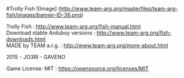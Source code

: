 #Trolly Fish
![Image]
(http://www.team-arg.org/masterfiles/team-arg-fish/images/banner-ID-36.png)

Trolly Fish : http://www.team-arg.org/fish-manual.html  
Download stable Arduboy versions :  http://www.team-arg.org/fish-downloads.html  
MADE by TEAM a.r.g. : http://www.team-arg.org/more-about.html

2015 - JO3RI - GAVENO

Game License: MIT : https://opensource.org/licenses/MIT
